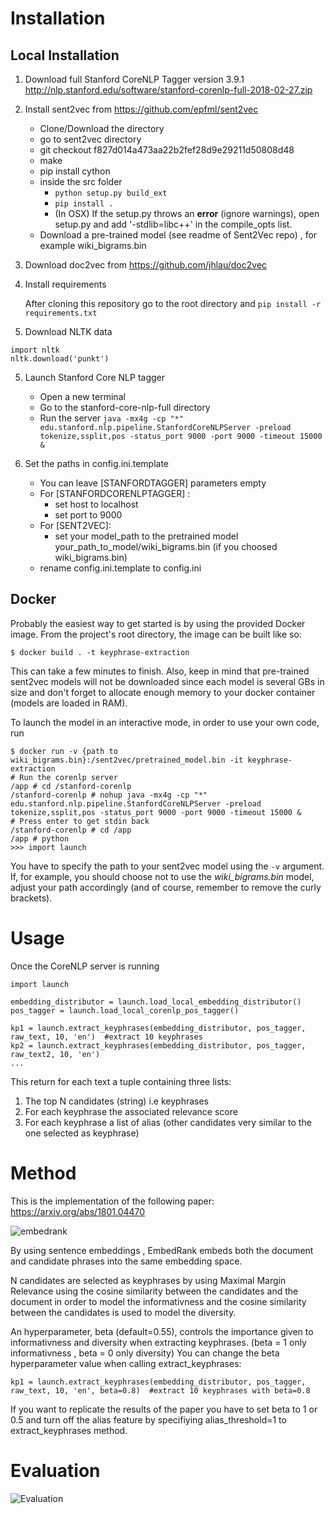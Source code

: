 # Installation

## Local Installation

1. Download full Stanford CoreNLP Tagger version 3.9.1
   http://nlp.stanford.edu/software/stanford-corenlp-full-2018-02-27.zip
2. Install sent2vec from
   https://github.com/epfml/sent2vec

   * Clone/Download the directory
   * go to sent2vec directory
   * git checkout f827d014a473aa22b2fef28d9e29211d50808d48
   * make
   * pip install cython
   * inside the src folder
     * ``python setup.py build_ext``
     * ``pip install . ``
     * (In OSX) If the setup.py throws an **error** (ignore warnings), open setup.py and add '-stdlib=libc++' in the compile_opts list.
   * Download a pre-trained model (see readme of Sent2Vec repo) , for example wiki_bigrams.bin
3. Download doc2vec from https://github.com/jhlau/doc2vec
4. Install requirements

   After cloning this repository go to the root directory and
   ``pip install -r requirements.txt``
5. Download NLTK data

```
import nltk 
nltk.download('punkt')
```

5. Launch Stanford Core NLP tagger

   * Open a new terminal
   * Go to the stanford-core-nlp-full directory
   * Run the server `java -mx4g -cp "*" edu.stanford.nlp.pipeline.StanfordCoreNLPServer -preload tokenize,ssplit,pos -status_port 9000 -port 9000 -timeout 15000 & `
6. Set the paths in config.ini.template

   * You can leave [STANFORDTAGGER] parameters empty
   * For [STANFORDCORENLPTAGGER] :
     * set host to localhost
     * set port to 9000
   * For [SENT2VEC]:
     * set your model_path to the pretrained model
       your_path_to_model/wiki_bigrams.bin (if you choosed wiki_bigrams.bin)
   * rename config.ini.template to config.ini

## Docker

Probably the easiest way to get started is by using the provided Docker image.
From the project's root directory, the image can be built like so:

```
$ docker build . -t keyphrase-extraction
```

This can take a few minutes to finish.
Also, keep in mind that pre-trained sent2vec models will not be downloaded since each model is several GBs in size and don't forget to allocate enough memory to your docker container (models are loaded in RAM).

To launch the model in an interactive mode, in order to use your own code, run

```
$ docker run -v {path to wiki_bigrams.bin}:/sent2vec/pretrained_model.bin -it keyphrase-extraction
# Run the corenlp server
/app # cd /stanford-corenlp
/stanford-corenlp # nohup java -mx4g -cp "*" edu.stanford.nlp.pipeline.StanfordCoreNLPServer -preload tokenize,ssplit,pos -status_port 9000 -port 9000 -timeout 15000 &
# Press enter to get stdin back
/stanford-corenlp # cd /app
/app # python
>>> import launch
```

You have to specify the path to your sent2vec model using the `-v` argument.
If, for example, you should choose not to use the *wiki_bigrams.bin* model, adjust your path accordingly (and of course, remember to remove the curly brackets).

# Usage

Once the CoreNLP server is running

```
import launch

embedding_distributor = launch.load_local_embedding_distributor()
pos_tagger = launch.load_local_corenlp_pos_tagger()

kp1 = launch.extract_keyphrases(embedding_distributor, pos_tagger, raw_text, 10, 'en')  #extract 10 keyphrases
kp2 = launch.extract_keyphrases(embedding_distributor, pos_tagger, raw_text2, 10, 'en')
...
```

This return for each text a tuple containing three lists:

1) The top N candidates (string) i.e keyphrases
2) For each keyphrase the associated relevance score
3) For each keyphrase a list of alias (other candidates very similar to the one selected
   as keyphrase)

# Method

This is the implementation of the following paper:
https://arxiv.org/abs/1801.04470

![embedrank](embedrank.gif)

By using sentence embeddings , EmbedRank embeds both the document and candidate phrases into the same embedding space.

N candidates are selected as keyphrases by using Maximal Margin Relevance using the cosine similarity between the candidates and the
document in order to model the informativness and the cosine
similarity between the candidates is used to model the diversity.

An hyperparameter, beta (default=0.55), controls the importance given to
informativness and diversity when extracting keyphrases.
(beta = 1 only informativness , beta = 0 only diversity)
You can change the beta hyperparameter value when calling extract_keyphrases:

```
kp1 = launch.extract_keyphrases(embedding_distributor, pos_tagger, raw_text, 10, 'en', beta=0.8)  #extract 10 keyphrases with beta=0.8

```

If you want to replicate the results of the paper you have to set beta to 1 or 0.5 and turn off the alias feature by specifiying alias_threshold=1 to extract_keyphrases method.

# Evaluation



![Evaluation](eval-results.png)
